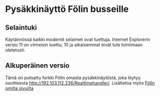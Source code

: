 # Pysäkkinäyttö Fölin busseille

## Selaintuki

Käytännössä kaikki modernit selaimet ovat tuettuja. Internet Explorerin
versio 11 on viimeisin tuettu; 10 ja aikaisemmat eivät tule toimimaan
oletetusti.

## Alkuperäinen versio

Tämä on putsattu forkki Fölin omasta pysäkkinäytöstä, joka löytyy 
osoitteesta http://192.103.112.236/Realtimehandler/. Lisätietoa myös 
[Fölin omilta sivuilta](http://www.foli.fi/fi/omien-pys%C3%A4kkien-reaaliaikaiset-aikataulut-n%C3%A4kyville-k%C3%A4tev%C3%A4sti)

